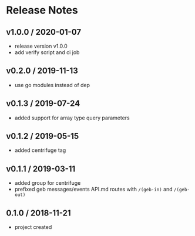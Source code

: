 # Release Notes

## v1.0.0 / 2020-01-07
- release version v1.0.0
- add verify script and ci job 

## v0.2.0 / 2019-11-13
- use go modules instead of dep

## v0.1.3 / 2019-07-24
- added support for array type query parameters

## v0.1.2 / 2019-05-15
- added centrifuge tag

## v0.1.1 / 2019-03-11
- added group for centrifuge
- prefixed geb messages/events API.md routes with `/(geb-in)` and `/(geb-out)`

## 0.1.0 / 2018-11-21
- project created
